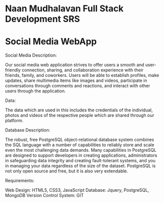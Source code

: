 # Naan Mudhalavan Full Stack Development SRS
# Social Media WebApp

Social Media Description:

Our social media web application strives to offer users a smooth and user-friendly connection, sharing, and collaboration experience with their friends, family, and coworkers. Users will be able to establish profiles, make updates, share multimedia items like images and videos, participate in conversations through comments and reactions, and interact with other users through the application.

Data:

The data which are used in this includes the credentials of the individual, photos and videos of the respective people which are shared through our platform.

Database Description:

The robust, free PostgreSQL object-relational database system combines the SQL language with a number of capabilities to reliably store and scale even the most challenging data demands. Many capabilities in PostgreSQL are designed to support developers in creating applications, administrators in safeguarding data integrity and creating fault-tolerant systems, and you in managing your data regardless of the size of the dataset. PostgreSQL is not only open source and free, but it is also very extendable.

Requirements:

Web Design: HTML5, CSS3, JavaScript
Database: Jquery, PostgreSQL, MongoDB
Version Control System: GIT
